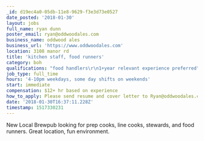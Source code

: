 ```yaml
---
_id: d19ec4a0-05db-11e8-9629-f3e3d73e0527
date_posted: '2018-01-30'
layout: jobs
full_name: ryan dunn
poster_email: ryan@oddwoodales.com
business_name: oddwood ales
business_url: 'https://www.oddwoodales.com'
location: 3108 manor rd
title: 'kitchen staff, food runners'
category: boh
qualifications: "food handlers\r\n1+year relevant experience preferred"
job_type: full_time
hours: '4-10pm weekdays, some day shifts on weekends'
start: immediate
compensation: $12+ hr based on experience
how_to_apply: Please send resume and cover letter to Ryan@oddwoodales.com
date: '2018-01-30T16:37:11.228Z'
timestamp: 1517330231
---
```

New Local Brewpub looking for prep cooks, line cooks, stewards, and food runners. Great location, fun environment.
